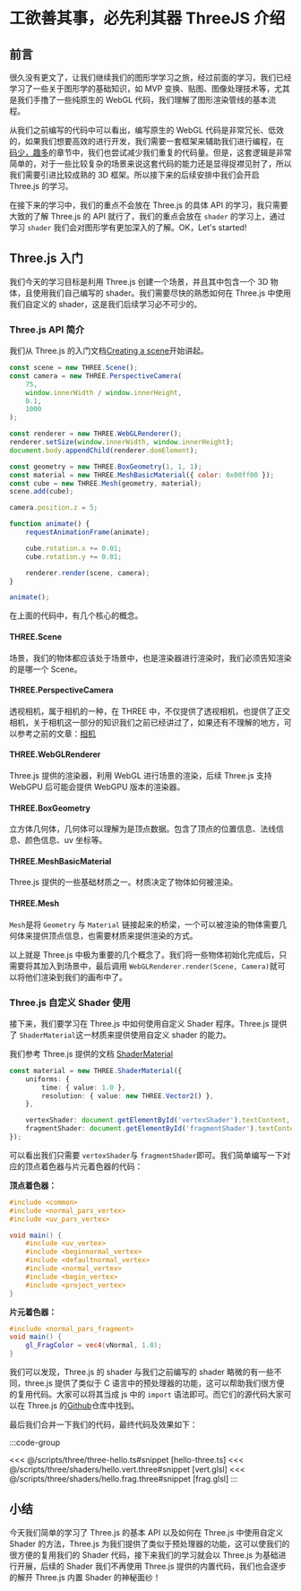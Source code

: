 # 工欲善其事，必先利其器 ThreeJS 介绍

## 前言

很久没有更文了，让我们继续我们的图形学学习之旅，经过前面的学习，我们已经学习了一些关于图形学的基础知识，如 MVP 变换、贴图、图像处理技术等，尤其是我们手撸了一些纯原生的 WebGL 代码，我们理解了图形渲染管线的基本流程。

从我们之前编写的代码中可以看出，编写原生的 WebGL 代码是非常冗长、低效的，如果我们想要高效的进行开发，我们需要一套框架来辅助我们进行编程，在 [码少，趣多](../webgl/13-lesscode.md)的章节中，我们也尝试减少我们重复的代码量。但是，这套逻辑是非常简单的，对于一些比较复杂的场景来说这套代码的能力还是显得捉襟见肘了，所以我们需要引进比较成熟的 3D 框架。所以接下来的后续安排中我们会开启 Three.js 的学习。

在接下来的学习中，我们的重点不会放在 Three.js 的具体 API 的学习，我只需要大致的了解 Three.js 的 API 就行了，我们的重点会放在 `shader` 的学习上，通过学习 `shader` 我们会对图形学有更加深入的了解。OK，Let's started!

## Three.js 入门

我们今天的学习目标是利用 Three.js 创建一个场景，并且其中包含一个 3D 物体，且使用我们自己编写的 shader。我们需要尽快的熟悉如何在 Three.js 中使用我们自定义的 shader，这是我们后续学习必不可少的。

### Three.js API 简介

我们从 Three.js 的入门文档[Creating a scene](https://threejs.org/docs/index.html#manual/en/introduction/Creating-a-scene)开始讲起。

```js
const scene = new THREE.Scene();
const camera = new THREE.PerspectiveCamera(
    75,
    window.innerWidth / window.innerHeight,
    0.1,
    1000
);

const renderer = new THREE.WebGLRenderer();
renderer.setSize(window.innerWidth, window.innerHeight);
document.body.appendChild(renderer.domElement);

const geometry = new THREE.BoxGeometry(1, 1, 1);
const material = new THREE.MeshBasicMaterial({ color: 0x00ff00 });
const cube = new THREE.Mesh(geometry, material);
scene.add(cube);

camera.position.z = 5;

function animate() {
    requestAnimationFrame(animate);

    cube.rotation.x += 0.01;
    cube.rotation.y += 0.01;

    renderer.render(scene, camera);
}

animate();
```

在上面的代码中，有几个核心的概念。

#### THREE.Scene

场景，我们的物体都应该处于场景中，也是渲染器进行渲染时，我们必须告知渲染的是哪一个 Scene。

#### THREE.PerspectiveCamera

透视相机，属于相机的一种，在 THREE 中，不仅提供了透视相机，也提供了正交相机，关于相机这一部分的知识我们之前已经讲过了，如果还有不理解的地方，可以参考之前的文章：[相机](../webgl/10-camera.md)

#### THREE.WebGLRenderer

Three.js 提供的渲染器，利用 WebGL 进行场景的渲染，后续 Three.js 支持 WebGPU 后可能会提供 WebGPU 版本的渲染器。

#### THREE.BoxGeometry

立方体几何体，几何体可以理解为是顶点数据。包含了顶点的位置信息、法线信息、颜色信息、uv 坐标等。

#### THREE.MeshBasicMaterial

Three.js 提供的一些基础材质之一。材质决定了物体如何被渲染。

#### THREE.Mesh

`Mesh`是将 `Geometry` 与 `Material` 链接起来的桥梁，一个可以被渲染的物体需要几何体来提供顶点信息，也需要材质来提供渲染的方式。

以上就是 Three.js 中极为重要的几个概念了。我们将一些物体初始化完成后，只需要将其加入到场景中，最后调用 `WebGLRenderer.render(Scene, Camera)`就可以将他们渲染到我们的画布中了。

### Three.js 自定义 Shader 使用

接下来，我们要学习在 Three.js 中如何使用自定义 Shader 程序。Three.js 提供了 `ShaderMaterial`这一材质来提供使用自定义 shader 的能力。

我们参考 Three.js 提供的文档 [ShaderMaterial](https://threejs.org/docs/index.html?q=Shader#api/en/materials/ShaderMaterial)

```ts
const material = new THREE.ShaderMaterial({
    uniforms: {
        time: { value: 1.0 },
        resolution: { value: new THREE.Vector2() },
    },

    vertexShader: document.getElementById('vertexShader').textContent,
    fragmentShader: document.getElementById('fragmentShader').textContent,
});
```

可以看出我们只需要 `vertexShader`与 `fragmentShader`即可。我们简单编写一下对应的顶点着色器与片元着色器的代码：

**顶点着色器：**

```glsl
#include <common>
#include <normal_pars_vertex>
#include <uv_pars_vertex>

void main() {
    #include <uv_vertex>
	#include <beginnormal_vertex>
	#include <defaultnormal_vertex>
	#include <normal_vertex>
	#include <begin_vertex>
	#include <project_vertex>
}
```

**片元着色器：**

```glsl
#include <normal_pars_fragment>
void main() {
    gl_FragColor = vec4(vNormal, 1.0);
}
```

我们可以发现，Three.js 的 shader 与我们之前编写的 shader 略微的有一些不同，three.js 提供了类似于 C 语言中的预处理器的功能，这可以帮助我们很方便的复用代码。大家可以将其当成 js 中的 `import` 语法即可。而它们的源代码大家可以在 Three.js 的[Github](https://github.com/mrdoob/three.js/tree/dev/src/renderers/shaders/ShaderChunk)仓库中找到。

最后我们合并一下我们的代码，最终代码及效果如下：

:::code-group

<<< @/scripts/three/three-hello.ts#snippet [hello-three.ts]
<<< @/scripts/three/shaders/hello.vert.three#snippet [vert.glsl]
<<< @/scripts/three/shaders/hello.frag.three#snippet [frag.glsl]
:::

<ThreeHello/>

## 小结

今天我们简单的学习了 Three.js 的基本 API 以及如何在 Three.js 中使用自定义 Shader 的方法，Three.js 为我们提供了类似于预处理器的功能，这可以使我们的很方便的复用我们的 Shader 代码，接下来我们的学习就会以 Three.js 为基础进行开展，后续的 Shader 我们不再使用 Three.js 提供的内置代码，我们也会逐步的解开 Three.js 内置 Shader 的神秘面纱！
